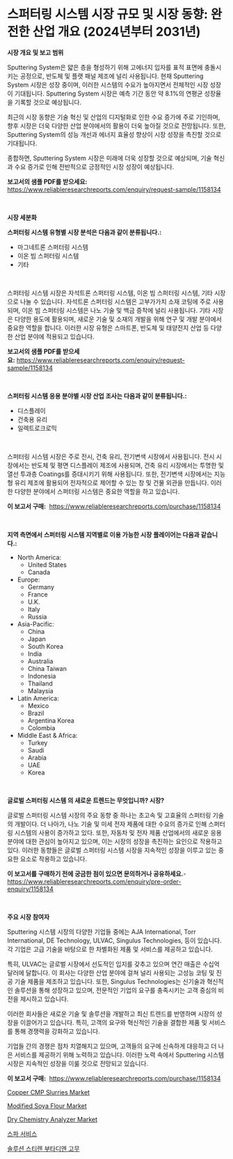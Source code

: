 <p><h1>스퍼터링 시스템 시장 규모 및 시장 동향: 완전한 산업 개요 (2024년부터 2031년)</h1></p><p><strong>시장 개요 및 보고 범위</strong></p>
<p><p>Sputtering System은 얇은 층을 형성하기 위해 고에너지 입자를 표적 표면에 충돌시키는 공정으로, 반도체 및 플랫 패널 제조에 널리 사용됩니다. 현재 Sputtering System 시장은 성장 중이며, 이러한 시스템의 수요가 높아지면서 전체적인 시장 성장이 기대됩니다. Sputtering System 시장은 예측 기간 동안 약 8.1%의 연평균 성장율을 기록할 것으로 예상됩니다.</p><p>최근의 시장 동향은 기술 혁신 및 산업의 디지털화로 인한 수요 증가에 주로 기인하며, 향후 시장은 더욱 다양한 산업 분야에서의 활용이 더욱 높아질 것으로 전망됩니다. 또한, Sputtering System의 성능 개선과 에너지 효율성 향상이 시장 성장을 촉진할 것으로 기대됩니다.</p><p>종합하면, Sputtering System 시장은 미래에 더욱 성장할 것으로 예상되며, 기술 혁신과 수요 증가로 인해 전반적으로 긍정적인 시장 성장이 예상됩니다.</p></p>
<p><strong>보고서의 샘플 PDF를 받으세요:</strong> <a href="https://www.reliableresearchreports.com/enquiry/request-sample/1158134">https://www.reliableresearchreports.com/enquiry/request-sample/1158134</a></p>
<p>&nbsp;</p>
<p><strong>시장 세분화</strong></p>
<p><strong>스퍼터링 시스템 유형별 시장 분석은 다음과 같이 분류됩니다.:</strong></p>
<p><ul><li>마그네트론 스퍼터링 시스템</li><li>이온 빔 스퍼터링 시스템</li><li>기타</li></ul></p>
<p>&nbsp;</p>
<p><p>스퍼터링 시스템 시장은 자석트론 스퍼터링 시스템, 이온 빔 스퍼터링 시스템, 기타 시장으로 나눌 수 있습니다. 자석트론 스퍼터링 시스템은 고부가가치 소재 코팅에 주로 사용되며, 이온 빔 스퍼터링 시스템은 나노 기술 및 백금 증착에 널리 사용됩니다. 기타 시장은 다양한 용도에 활용되며, 새로운 기술 및 소재의 개발을 위해 연구 및 개발 분야에서 중요한 역할을 합니다. 이러한 시장 유형은 스마트폰, 반도체 및 태양전지 산업 등 다양한 산업 분야에 적용되고 있습니다.</p></p>
<p><strong>보고서의 샘플 PDF를 받으세요:</strong>&nbsp;<a href="https://www.reliableresearchreports.com/enquiry/request-sample/1158134">https://www.reliableresearchreports.com/enquiry/request-sample/1158134</a></p>
<p>&nbsp;</p>
<p><strong> 스퍼터링 시스템 응용 분야별 시장 산업 조사는 다음과 같이 분류됩니다.:</strong></p>
<p><ul><li>디스플레이</li><li>건축용 유리</li><li>일렉트로크로믹</li></ul></p>
<p>&nbsp;</p>
<p><p>스퍼터링 시스템 시장은 주로 전시, 건축 유리, 전기변색 시장에서 사용됩니다. 전시 시장에서는 반도체 및 평면 디스플레이 제조에 사용되며, 건축 유리 시장에서는 투명한 및 열선 투과층 Coatings를 증대시키기 위해 사용됩니다. 또한, 전기변색 시장에서는 지능형 유리 제조에 활용되어 전자적으로 제어할 수 있는 창 및 건물 외관을 만듭니다. 이러한 다양한 분야에서 스퍼터링 시스템은 중요한 역할을 하고 있습니다.</p></p>
<p><strong>이 보고서 구매:</strong>&nbsp; <a href="https://www.reliableresearchreports.com/purchase/1158134">https://www.reliableresearchreports.com/purchase/1158134</a></p>
<p>&nbsp;</p>
<p><strong>지역 측면에서 스퍼터링 시스템 지역별로 이용 가능한 시장 플레이어는 다음과 같습니다.:</strong></p>
<p><ul>
    <li>
        North America:
        <ul>
            <li>United States</li>
            <li>Canada</li>
        </ul>
    </li>
    <li>
        Europe:
        <ul>
            <li>Germany</li>
            <li>France</li>
            <li>U.K.</li>
            <li>Italy</li>
            <li>Russia</li>
        </ul>
    </li>
    <li>
        Asia-Pacific:
        <ul>
            <li>China</li>
            <li>Japan</li>
            <li>South Korea</li>
            <li>India</li>
            <li>Australia</li>
            <li>China Taiwan</li>
            <li>Indonesia</li>
            <li>Thailand</li>
            <li>Malaysia</li>
        </ul>
    </li>
    <li>
        Latin America:
        <ul>
            <li>Mexico</li>
            <li>Brazil</li>
            <li>Argentina Korea</li>
            <li>Colombia</li>
        </ul>
    </li>
    <li>
        Middle East & Africa:
        <ul>
            <li>Turkey</li>
            <li>Saudi</li>
            <li>Arabia</li>
            <li>UAE</li>
            <li>Korea</li>
        </ul>
    </li>
    </ul></p>
<p>&nbsp;</p>
<p><strong>글로벌 스퍼터링 시스템 의 새로운 트렌드는 무엇입니까? 시장?</strong></p>
<p><p>글로벌 스퍼터링 시스템 시장의 주요 동향 중 하나는 초고속 및 고효율의 스퍼터링 기술의 개발이다. 더 나아가, 나노 기술 및 미세 전자 제품에 대한 수요의 증가로 인해 스퍼터링 시스템의 사용이 증가하고 있다. 또한, 자동차 및 전자 제품 산업에서의 새로운 응용 분야에 대한 관심이 높아지고 있으며, 이는 시장의 성장을 촉진하는 요인으로 작용하고 있다. 이러한 동향들은 글로벌 스퍼터링 시스템 시장을 지속적인 성장을 이루고 있는 중요한 요소로 작용하고 있습니다.</p></p>
<p><strong>이 보고서를 구매하기 전에 궁금한 점이 있으면 문의하거나 공유하세요.</strong>- <a href="https://www.reliableresearchreports.com/enquiry/pre-order-enquiry/1158134">https://www.reliableresearchreports.com/enquiry/pre-order-enquiry/1158134</a></p>
<p>&nbsp;</p>
<p><strong>주요 시장 참여자</strong></p>
<p><p>Sputtering 시스템 시장의 다양한 기업들 중에는 AJA International, Torr International, DE Technology, ULVAC, Singulus Technologies, 등이 있습니다. 각 기업은 고급 기술을 바탕으로 한 차별화된 제품 및 서비스를 제공하고 있습니다.</p><p>특히, ULVAC는 글로벌 시장에서 선도적인 입지를 갖추고 있으며 연간 매출은 수십억 달러에 달합니다. 이 회사는 다양한 산업 분야에 걸쳐 널리 사용되는 고성능 코팅 및 진공 기술 제품을 제조하고 있습니다. 또한, Singulus Technologies는 신기술과 혁신적인 솔루션을 통해 성장하고 있으며, 전문적인 기업의 요구를 충족시키는 고객 중심의 비전을 제시하고 있습니다.</p><p>이러한 회사들은 새로운 기술 및 솔루션을 개발하고 최신 트렌드를 반영하며 시장의 성장을 이끌어가고 있습니다. 특히, 고객의 요구와 혁신적인 기술을 결합한 제품 및 서비스를 통해 경쟁력을 강화하고 있습니다.</p><p>기업들 간의 경쟁은 점차 치열해지고 있으며, 고객들의 요구에 신속하게 대응하고 더 나은 서비스를 제공하기 위해 노력하고 있습니다. 이러한 노력 속에서 Sputtering 시스템 시장은 지속적인 성장을 이룰 것으로 전망되고 있습니다.</p></p>
<p><strong>이 보고서 구매:</strong>&nbsp;&nbsp;<a href="https://www.reliableresearchreports.com/purchase/1158134">https://www.reliableresearchreports.com/purchase/1158134</a></p>
<p><p><a href="https://issuu.com/reportprime-2/docs/copper-cmp-slurries-market-size-2030.pptx">Copper CMP Slurries Market</a></p><p><a href="https://view.publitas.com/reportprime-1/modified-soya-flour-market-provides-a-comprehensive-analysis-including-a-macro-overview-of-the-market-as-well-as-micro-details-such-as-market-size-and-competitive-landscape/">Modified Soya Flour Market</a></p><p><a href="https://issuu.com/reportprime-2/docs/dry-chemistry-analyzer-market-size-2030.pptx">Dry Chemistry Analyzer Market</a></p><p><a href="https://github.com/vsckjg50460/Market-Research-Report-List-1/blob/main/5093756191167.md">스파 서비스</a></p><p><a href="https://github.com/akzkkws047661437/Market-Research-Report-List-1/blob/main/5786814191166.md">솔루션 스티렌 부타디엔 고무</a></p></p>
